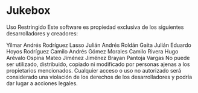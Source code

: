 # Jukebox
Uso Restringido
Este software es propiedad exclusiva de los siguientes desarrolladores y creadores:

Yilmar Andrés Rodríguez Lasso
Julián Andrés Roldán Gaita
Julián Eduardo Hoyos Rodríguez
Camilo Andrés Gómez Morales
Camilo Rivera
Hugo Arévalo Ospina
Mateo Jiménez Jiménez
Brayan Pantoja Vargas
No puede ser utilizado, distribuido, copiado ni modificado por personas ajenas a los propietarios mencionados. Cualquier acceso o uso no autorizado será considerado una violación de los derechos de los desarrolladores y podría dar lugar a acciones legales.
